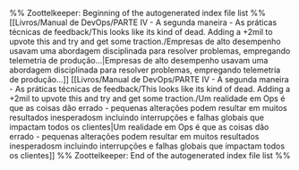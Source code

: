 %% Zoottelkeeper: Beginning of the autogenerated index file list  %%
 [[Livros/Manual de DevOps/PARTE IV - A segunda maneira - As práticas técnicas de feedback/This looks like its kind of dead. Adding a +2mil to upvote this and try and get some traction./Empresas de alto desempenho usavam uma abordagem disciplinada para resolver problemas, empregando telemetria de produção...|Empresas de alto desempenho usavam uma abordagem disciplinada para resolver problemas, empregando telemetria de produção...]]
 [[Livros/Manual de DevOps/PARTE IV - A segunda maneira - As práticas técnicas de feedback/This looks like its kind of dead. Adding a +2mil to upvote this and try and get some traction./Um realidade em Ops é que as coisas dão errado - pequenas alterações podem resultar em muitos resultados inesperadosm incluindo interrupções e falhas globais que impactam todos os clientes|Um realidade em Ops é que as coisas dão errado - pequenas alterações podem resultar em muitos resultados inesperadosm incluindo interrupções e falhas globais que impactam todos os clientes]]
%% Zoottelkeeper: End of the autogenerated index file list  %%
